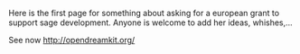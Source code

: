 Here is the first page for something about asking for a european grant to support sage development. Anyone is welcome to add her ideas, whishes,...

See now http://opendreamkit.org/
